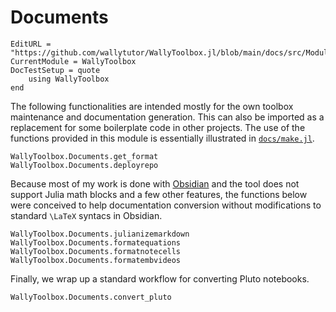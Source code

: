 # Documents

```@meta
EditURL = "https://github.com/wallytutor/WallyToolbox.jl/blob/main/docs/src/Modules/WallyToolbox/Documents.md"
CurrentModule = WallyToolbox
DocTestSetup = quote
    using WallyToolbox
end
```

The following functionalities are intended mostly for the own toolbox maintenance and documentation generation. This can also be imported as a replacement for some boilerplate code in other projects. The use of the functions provided in this module is essentially illustrated in [`docs/make.jl`](https://github.com/wallytutor/WallyToolbox.jl/blob/main/docs/make.jl).

```@docs
WallyToolbox.Documents.get_format
WallyToolbox.Documents.deployrepo
```

Because most of my work is done with [Obsidian](https://obsidian.md/) and the tool does not support Julia math blocks and a few other features, the functions below were conceived to help documentation conversion without modifications to standard ``\LaTeX`` syntacs in Obsidian.

```@docs
WallyToolbox.Documents.julianizemarkdown
WallyToolbox.Documents.formatequations
WallyToolbox.Documents.formatnotecells
WallyToolbox.Documents.formatembvideos
```

Finally, we wrap up a standard workflow for converting Pluto notebooks.

```@docs
WallyToolbox.Documents.convert_pluto
```
